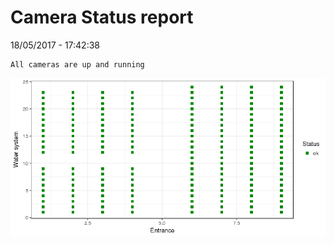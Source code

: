 Camera Status report
================
18/05/2017 - 17:42:38

    All cameras are up and running

![](camreport_files/figure-markdown_github/unnamed-chunk-2-1.png)

